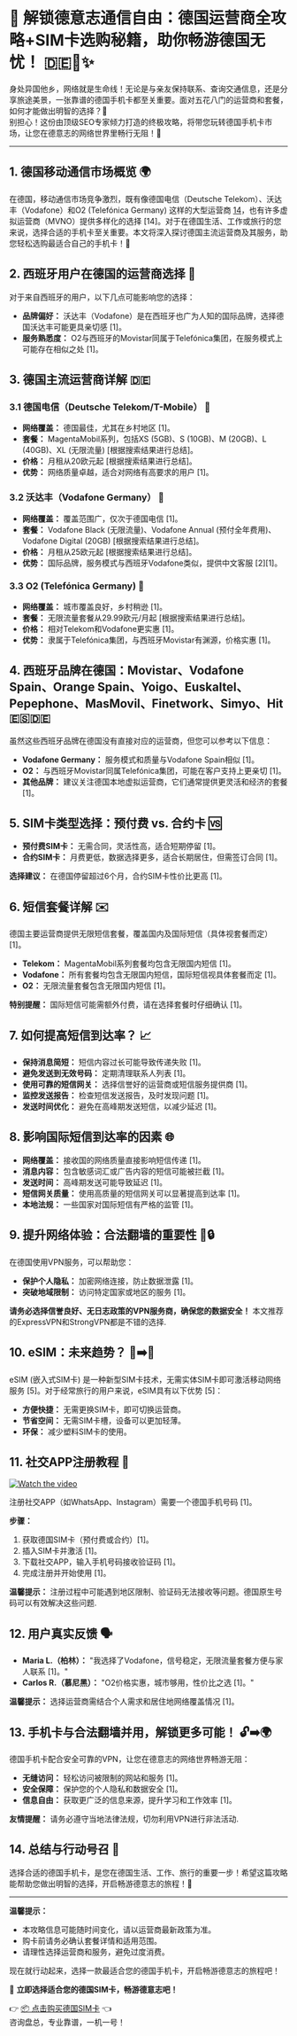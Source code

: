 # 🚀 解锁德意志通信自由：德国运营商全攻略+SIM卡选购秘籍，助你畅游德国无忧！ 🇩🇪📱✨

身处异国他乡，网络就是生命线！无论是与亲友保持联系、查询交通信息，还是分享旅途美景，一张靠谱的德国手机卡都至关重要。面对五花八门的运营商和套餐，如何才能做出明智的选择？🤔  
别担心！这份由顶级SEO专家倾力打造的终极攻略，将带您玩转德国手机卡市场，让您在德意志的网络世界里畅行无阻！🚀

---

## 1. 德国移动通信市场概览 🌍

在德国，移动通信市场竞争激烈，既有像德国电信（Deutsche Telekom）、沃达丰（Vodafone）和O2 (Telefónica Germany) 这样的大型运营商 [14](https://www.ecentime.com/article/ecentime-vodafone-de)，也有许多虚拟运营商（MVNO）提供多样化的选择 [14]。对于在德国生活、工作或旅行的您来说，选择合适的手机卡至关重要。本文将深入探讨德国主流运营商及其服务，助您轻松选购最适合自己的手机卡！🚀

## 2. 西班牙用户在德国的运营商选择 🤔

对于来自西班牙的用户，以下几点可能影响您的选择：

*   **品牌偏好：** 沃达丰（Vodafone）是在西班牙也广为人知的国际品牌，选择德国沃达丰可能更具亲切感 [1]。
*   **服务熟悉度：** O2与西班牙的Movistar同属于Telefónica集团，在服务模式上可能存在相似之处 [1]。

## 3. 德国主流运营商详解 🇩🇪

### 3.1 德国电信（Deutsche Telekom/T-Mobile） 📶

*   **网络覆盖：** 德国最佳，尤其在乡村地区 [1]。
*   **套餐：** MagentaMobil系列，包括XS (5GB)、S (10GB)、M (20GB)、L (40GB)、XL (无限流量) [根据搜索结果进行总结]。
*   **价格：** 月租从20欧元起 [根据搜索结果进行总结]。
*   **优势：** 网络质量卓越，适合对网络有高要求的用户 [1]。

### 3.2 沃达丰（Vodafone Germany） 🔴

*   **网络覆盖：** 覆盖范围广，仅次于德国电信 [1]。
*   **套餐：** Vodafone Black (无限流量)、Vodafone Annual (预付全年费用)、Vodafone Digital (20GB) [根据搜索结果进行总结]。
*   **价格：** 月租从25欧元起 [根据搜索结果进行总结]。
*   **优势：** 国际品牌，服务模式与西班牙Vodafone类似，提供中文客服 [2][1]。

### 3.3 O2 (Telefónica Germany) 🔵

*   **网络覆盖：** 城市覆盖良好，乡村稍逊 [1]。
*   **套餐：** 无限流量套餐从29.99欧元/月起 [根据搜索结果进行总结]。
*   **价格：** 相对Telekom和Vodafone更实惠 [1]。
*   **优势：** 隶属于Telefónica集团，与西班牙Movistar有渊源，价格实惠 [1]。

## 4. 西班牙品牌在德国：Movistar、Vodafone Spain、Orange Spain、Yoigo、Euskaltel、Pepephone、MasMovil、Finetwork、Simyo、Hit 🇪🇸🇩🇪

虽然这些西班牙品牌在德国没有直接对应的运营商，但您可以参考以下信息：

*   **Vodafone Germany：** 服务模式和质量与Vodafone Spain相似 [1]。
*   **O2：** 与西班牙Movistar同属Telefónica集团，可能在客户支持上更亲切 [1]。
*   **其他品牌：** 建议关注德国本地虚拟运营商，它们通常提供更灵活和经济的套餐 [1]。

## 5. SIM卡类型选择：预付费 vs. 合约卡 🆚

*   **预付费SIM卡：** 无需合同，灵活性高，适合短期停留 [1]。
*   **合约SIM卡：** 月费更低，数据选择更多，适合长期居住，但需签订合同 [1]。

**选择建议：** 在德国停留超过6个月，合约SIM卡性价比更高 [1]。

## 6. 短信套餐详解 ✉️

德国主要运营商提供无限短信套餐，覆盖国内及国际短信（具体视套餐而定）[1]。

*   **Telekom：** MagentaMobil系列套餐均包含无限国内短信 [1]。
*   **Vodafone：** 所有套餐均包含无限国内短信，国际短信视具体套餐而定 [1]。
*   **O2：** 无限流量套餐包含无限国内短信 [1]。

**特别提醒：** 国际短信可能需额外付费，请在选择套餐时仔细确认 [1]。

## 7. 如何提高短信到达率？ 📈

*   **保持消息简短：** 短信内容过长可能导致传递失败 [1]。
*   **避免发送到无效号码：** 定期清理联系人列表 [1]。
*   **使用可靠的短信网关：** 选择信誉好的运营商或短信服务提供商 [1]。
*   **监控发送报告：** 检查短信发送报告，及时发现问题 [1]。
*   **发送时间优化：** 避免在高峰期发送短信，以减少延迟 [1]。

## 8. 影响国际短信到达率的因素 🌐

*   **网络覆盖：** 接收国的网络质量直接影响短信传递 [1]。
*   **消息内容：** 包含敏感词汇或广告内容的短信可能被拦截 [1]。
*   **发送时间：** 高峰期发送可能导致延迟 [1]。
*   **短信网关质量：** 使用高质量的短信网关可以显著提高到达率 [1]。
*   **本地法规：** 一些国家对国际短信有严格的监管 [1]。

## 9. 提升网络体验：合法翻墙的重要性 🚀🔒

在德国使用VPN服务，可以帮助您：

*   **保护个人隐私：** 加密网络连接，防止数据泄露 [1]。
*   **突破地域限制：** 访问特定国家或地区的服务 [1]。

**请务必选择信誉良好、无日志政策的VPN服务商，确保您的数据安全！** 本文推荐的ExpressVPN和StrongVPN都是不错的选择.

## 10. eSIM：未来趋势？ 📱➡️📲

eSIM (嵌入式SIM卡) 是一种新型SIM卡技术，无需实体SIM卡即可激活移动网络服务 [5]。对于经常旅行的用户来说，eSIM具有以下优势 [5]：

*   **方便快捷：** 无需更换SIM卡，即可切换运营商。
*   **节省空间：** 无需SIM卡槽，设备可以更加轻薄。
*   **环保：** 减少塑料SIM卡的使用。

## 11. 社交APP注册教程 📱

[![Watch the video](https://img.youtube.com/vi/3enjqtwfZPw/hqdefault.jpg)](https://www.youtube.com/watch?v=3enjqtwfZPw)

注册社交APP（如WhatsApp、Instagram）需要一个德国手机号码 [1]。

**步骤：**

1.  获取德国SIM卡（预付费或合约）[1]。
2.  插入SIM卡并激活 [1]。
3.  下载社交APP，输入手机号码接收验证码 [1]。
4.  完成注册并开始使用 [1]。

**温馨提示：** 注册过程中可能遇到地区限制、验证码无法接收等问题。德国原生号码可以有效解决这些问题.

## 12. 用户真实反馈 🗣️

*   **Maria L.（柏林）：** "我选择了Vodafone，信号稳定，无限流量套餐方便与家人联系 [1]。"
*   **Carlos R.（慕尼黑）：** "O2价格实惠，城市够用，性价比之选 [1]。"

**温馨提示：** 选择运营商需结合个人需求和居住地网络覆盖情况 [1]。

## 13. 手机卡与合法翻墙并用，解锁更多可能！ 🔓➡️🌍

德国手机卡配合安全可靠的VPN，让您在德意志的网络世界畅游无阻：

*   **无缝访问：** 轻松访问被限制的网站和服务 [1]。
*   **安全保障：** 保护您的个人隐私和数据安全 [1]。
*   **信息自由：** 获取更广泛的信息来源，提升学习和工作效率 [1]。

**友情提醒：** 请务必遵守当地法律法规，切勿利用VPN进行非法活动.

## 14. 总结与行动号召 💪

选择合适的德国手机卡，是您在德国生活、工作、旅行的重要一步！希望这篇攻略能帮助您做出明智的选择，开启畅游德意志的旅程！🚀

---

**温馨提示：**

*   本攻略信息可能随时间变化，请以运营商最新政策为准。
*   购卡前请务必确认套餐详情和适用范围。
*   请理性选择运营商和服务，避免过度消费。

现在就行动起来，选择一款最适合您的德国手机卡，开启畅游德意志的旅程吧！


🎯 **立即选择适合您的德国SIM卡，畅游德意志吧！**

👉 [📦 点击购买德国SIM卡](https://t.me/s/esim1088) 👈  
咨询盘总，专业靠谱，一机一号！


